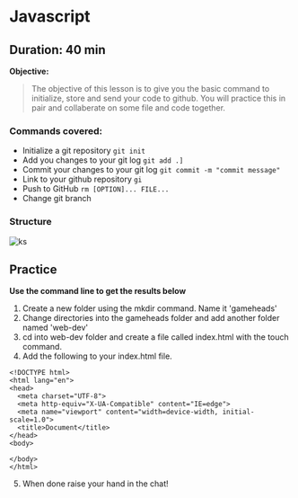 # Javascript

**Duration: 40 min**
---
**Objective:**
> The objective of this lesson is to give you the basic command to initialize, store and send your code to github. You will practice this in pair and collaberate on some file and code together.

### Commands covered:

- Initialize a git repository
`git init`
- Add you changes to your git log
`git add .]`
- Commit your changes to your git log
`git commit -m "commit message"`
- Link to your github repository
`gi`
- Push to GitHub
`rm [OPTION]... FILE...`
- Change git branch

### Structure
![ks](https://res.cloudinary.com/practicaldev/image/fetch/s--iBJ_bwEa--/c_limit%2Cf_auto%2Cfl_progressive%2Cq_auto%2Cw_880/https://i.imgur.com/lG5NuVa.png)

## Practice 
**Use the command line to get the results below**
1. Create a new folder using the mkdir command. Name it 'gameheads'
2. Change directories into the gameheads folder and add another folder named 'web-dev'
3. cd into web-dev folder and create a file called index.html with the touch command.
4. Add the following to your index.html file.
````
<!DOCTYPE html>
<html lang="en">
<head>
  <meta charset="UTF-8">
  <meta http-equiv="X-UA-Compatible" content="IE=edge">
  <meta name="viewport" content="width=device-width, initial-scale=1.0">
  <title>Document</title>
</head>
<body>
  
</body>
</html>
````
5. When done raise your hand in the chat!